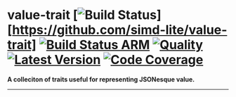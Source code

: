 # value-trait [![Build Status]][https://github.com/simd-lite/value-trait] [![Build Status ARM]][drone.io] [![Quality]][simd-json.rs]  [![Latest Version]][crates.io] [![Code Coverage]][codecov.io]

[Build Status ARM]: https://cloud.drone.io/api/badges/simd-lite/value-trait/status.svg
[drone.io]: https://cloud.drone.io/simd-lite/value-trait
[Build Status]: https://github.com/simd-lite/value-trait/workflows/Tests/badge.svg
[Quality]: https://github.com/simd-lite/value-trait/workflows/Quality/badge.svg
[simd-json.rs]: https://simd-json.rs
[Latest Version]: https://img.shields.io/crates/v/value-trait.svg
[crates.io]: https://crates.io/crates/value-trait
[Code Coverage]: https://codecov.io/gh/simd-lite/value-trait/badge.svg
[codecov.io]: https://codecov.io/gh/simd-lite/value-trait

**A colleciton of traits useful for representing JSONesque value.**

---

